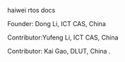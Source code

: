 haiwei rtos docs

Founder: Dong Li, ICT CAS, China

Contributor:Yufeng Li, ICT CAS, China

Contributor: Kai Gao, DLUT, China
.
